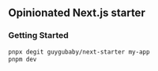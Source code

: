 ## Opinionated Next.js starter

### Getting Started

```bash
pnpx degit guygubaby/next-starter my-app
pnpm dev
```
